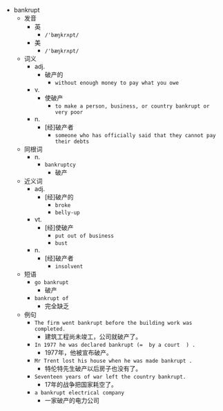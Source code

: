 - bankrupt
  - 发音
    - 英
      - `/'bæŋkrʌpt/`
    - 美
      - `/'bæŋkrʌpt/`
  - 词义
    - adj.
      - 破产的
        - `without enough money to pay what you owe`
    - v.
      - 使破产
        - `to make a person, business, or country bankrupt or very poor`
    - n.
      - [经]破产者
        - `someone who has officially said that they cannot pay their debts`
  - 同根词
    - n.
      - `bankruptcy`
        - 破产
  - 近义词
    - adj.
      - [经]破产的
        - `broke`
        - `belly-up`
    - vt.
      - [经]使破产
        - `put out of business`
        - `bust`
    - n.
      - [经]破产者
        - `insolvent`
  - 短语
    - `go bankrupt`
      - 破产 
    - `bankrupt of`
      - 完全缺乏 
  - 例句
    - `The firm went bankrupt before the building work was completed.`
      - 建筑工程尚未竣工，公司就破产了。
    - `In 1977 he was declared bankrupt (=  by a court  ) .`
      - 1977年，他被宣布破产。
    - `Mr Trent lost his house when he was made bankrupt .`
      - 特伦特先生破产以后房子也没有了。
    - `Seventeen years of war left the country bankrupt.`
      - 17年的战争把国家耗空了。
    - `a bankrupt electrical company`
      - 一家破产的电力公司

